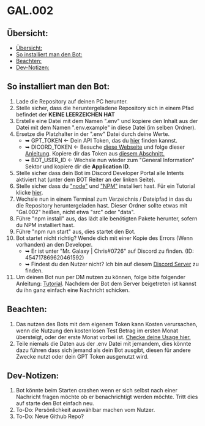 # GAL.002

## Übersicht:

- [Übersicht:](#übersicht)
- [So installiert man den Bot:](#so-installiert-man-den-bot)
- [Beachten:](#beachten)
- [Dev-Notizen:](#dev-notizen)

## So installiert man den Bot:

1. Lade die Repository auf deinen PC herunter.
2. Stelle sicher, dass die heruntergeladene Repository sich in einem Pfad befindet der **KEINE LEERZEICHEN HAT**
3. Erstelle eine Datei mit dem Namen ".env" und kopiere den Inhalt aus der Datei mit dem Namen ".env.example" in diese Datei (im selben Ordner).
4. Ersetze die Platzhalter in der ".env" Datei durch deine Werte.
    *    ➥ GPT_TOKEN <- Dein API Token, das du [hier](https://platform.openai.com/account/api-keys) finden kannst.
    *    ➥ DICORD_TOKEN  <- Besuche [diese Webseite](https://discord.com/developers/applications) und folge dieser [Anleitung](https://discordjs.guide/preparations/setting-up-a-bot-application.html#creating-your-bot). Kopiere dir das Token aus [diesem Abschnitt.](https://discordjs.guide/preparations/setting-up-a-bot-application.html#your-bot-s-token)
    *    ➥ BOT_USER_ID <- Wechsle nun wieder zum "General Information" Sektor und kopiere dir die **Application ID**.
5. Stelle sicher dass dein Bot im Discord Developer Portal alle Intents aktiviert hat (unter dem BOT Reiter an der linken Seite).
6. Stelle sicher dass du ["node"](https://nodejs.org/en) und ["NPM"](https://www.npmjs.com) installiert hast. Für ein Tutorial klicke [hier](https://phoenixnap.com/kb/install-node-js-npm-on-windows).
7. Wechsle nun in einem Terminal zum Verzeichnis / Dateipfad in das du die Repository heruntergeladen hast. Dieser Ordner sollte etwas mit "Gal.002" heißen, nicht etwa "src" oder "data".
8. Führe "npm install" aus, das lädt alle benötigten Pakete herunter, sofern du NPM installiert hast.
9. Führe "npm run start" aus, dies startet den Bot.
10. Bot startet nicht richtig? Wende dich mit einer Kopie des Errors (Wenn vorhanden) an den Developer.
    *    ➥ Er ist unter "Mr. Galaxy | Chris#0726" auf Discord zu finden. (ID: 454717869620461592)
    *    ➥ Findest du den Nutzer nicht? Ich bin auf diesem [Discord Server](https://discord.gg/EmScKUnaPe) zu finden.   
11. Um deinen Bot nun per DM nutzen zu können, folge bitte folgender Anleitung: [Tutorial](https://discordjs.guide/preparations/adding-your-bot-to-servers.html#bot-invite-links). Nachdem der Bot dem Server beigetreten ist kannst du ihn ganz einfach eine Nachricht schicken.

## Beachten:
1. Das nutzen des Bots mit dem eigenem Token kann Kosten verursachen, wenn die Nutzung den kostenlosen Test Betrag im ersten Monat übersteigt, oder der erste Monat vorbei ist. [Checke deine Usage hier.](https://platform.openai.com/account/usage)
2. Teile niemals die Daten aus der .env Datei mit jemandem, dies könnte dazu führen dass sich jemand als dein Bot ausgibt, diesen für andere Zwecke nutzt oder dein GPT Token ausgenutzt wird. 

## Dev-Notizen:
1. Bot könnte beim Starten crashen wenn er sich selbst nach einer Nachricht fragen möchte ob er benachrichtigt werden möchte. Tritt dies auf starte den Bot einfach neu.
2. To-Do: Persönlichkeit auswählbar machen vom Nutzer.
3. To-Do: Neue Github Repo?